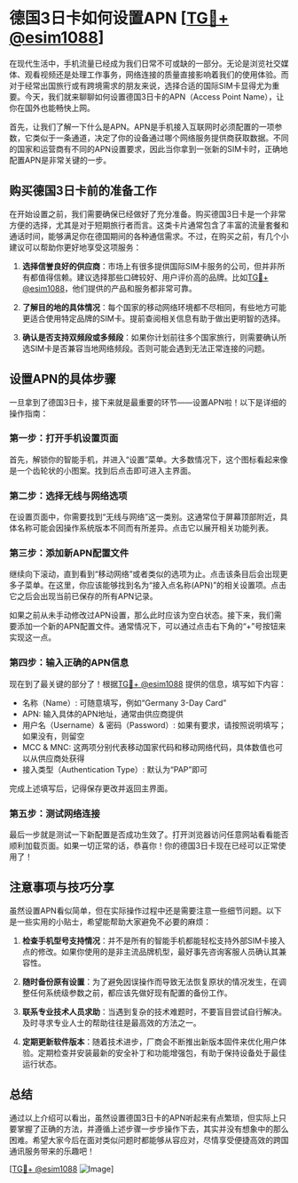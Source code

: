 # 德国3日卡如何设置APN [[TG💪+ @esim1088](https://t.me/s/esim1088)]

在现代生活中，手机流量已经成为我们日常不可或缺的一部分。无论是浏览社交媒体、观看视频还是处理工作事务，网络连接的质量直接影响着我们的使用体验。而对于经常出国旅行或有跨境需求的朋友来说，选择合适的国际SIM卡显得尤为重要。今天，我们就来聊聊如何设置德国3日卡的APN（Access Point Name），让你在国外也能畅快上网。

首先，让我们了解一下什么是APN。APN是手机接入互联网时必须配置的一项参数，它类似于一条通道，决定了你的设备通过哪个网络服务提供商获取数据。不同的国家和运营商有不同的APN设置要求，因此当你拿到一张新的SIM卡时，正确地配置APN是非常关键的一步。

## 购买德国3日卡前的准备工作

在开始设置之前，我们需要确保已经做好了充分准备。购买德国3日卡是一个非常方便的选择，尤其是对于短期旅行者而言。这类卡片通常包含了丰富的流量套餐和通话时间，能够满足你在德国期间的各种通信需求。不过，在购买之前，有几个小建议可以帮助你更好地享受这项服务：

1. **选择信誉良好的供应商**：市场上有很多提供国际SIM卡服务的公司，但并非所有都值得信赖。建议选择那些口碑较好、用户评价高的品牌。比如[TG💪+ @esim1088](https://t.me/s/esim1088)，他们提供的产品和服务都非常可靠。
   
2. **了解目的地的具体情况**：每个国家的移动网络环境都不尽相同，有些地方可能更适合使用特定品牌的SIM卡。提前查阅相关信息有助于做出更明智的选择。

3. **确认是否支持双频段或多频段**：如果你计划前往多个国家旅行，则需要确认所选SIM卡是否兼容当地网络频段。否则可能会遇到无法正常连接的问题。

## 设置APN的具体步骤

一旦拿到了德国3日卡，接下来就是最重要的环节——设置APN啦！以下是详细的操作指南：

### 第一步：打开手机设置页面

首先，解锁你的智能手机，并进入“设置”菜单。大多数情况下，这个图标看起来像是一个齿轮状的小图案。找到后点击即可进入主界面。

### 第二步：选择无线与网络选项

在设置页面中，你需要找到“无线与网络”这一类别。这通常位于屏幕顶部附近，具体名称可能会因操作系统版本不同而有所差异。点击它以展开相关功能列表。

### 第三步：添加新APN配置文件

继续向下滚动，直到看到“移动网络”或者类似的选项为止。点击该条目后会出现更多子菜单。在这里，你应该能够找到名为“接入点名称(APN)”的相关设置项。点击它之后会出现当前已保存的所有APN记录。

如果之前从未手动修改过APN设置，那么此时应该为空白状态。接下来，我们需要添加一个新的APN配置文件。通常情况下，可以通过点击右下角的“+”号按钮来实现这一点。

### 第四步：输入正确的APN信息

现在到了最关键的部分了！根据[TG💪+ @esim1088](https://t.me/s/esim1088) 提供的信息，填写如下内容：
- 名称（Name）: 可随意填写，例如“Germany 3-Day Card”
- APN: 输入具体的APN地址，通常由供应商提供
- 用户名（Username）& 密码（Password）: 如果有要求，请按照说明填写；如果没有，则留空
- MCC & MNC: 这两项分别代表移动国家代码和移动网络代码，具体数值也可以从供应商处获得
- 接入类型（Authentication Type）: 默认为“PAP”即可

完成上述填写后，记得保存更改并返回主界面。

### 第五步：测试网络连接

最后一步就是测试一下新配置是否成功生效了。打开浏览器访问任意网站看看能否顺利加载页面。如果一切正常的话，恭喜你！你的德国3日卡现在已经可以正常使用了！

## 注意事项与技巧分享

虽然设置APN看似简单，但在实际操作过程中还是需要注意一些细节问题。以下是一些实用的小贴士，希望能帮助大家避免不必要的麻烦：

1. **检查手机型号支持情况**：并不是所有的智能手机都能轻松支持外部SIM卡接入点的修改。如果你使用的是非主流品牌机型，最好事先咨询客服人员确认其兼容性。

2. **随时备份原有设置**：为了避免因误操作而导致无法恢复原状的情况发生，在调整任何系统级参数之前，都应该先做好现有配置的备份工作。

3. **联系专业技术人员求助**：当遇到复杂的技术难题时，不要盲目尝试自行解决。及时寻求专业人士的帮助往往是最高效的方法之一。

4. **定期更新软件版本**：随着技术进步，厂商会不断推出新版本固件来优化用户体验。定期检查并安装最新的安全补丁和功能增强包，有助于保持设备处于最佳运行状态。

## 总结

通过以上介绍可以看出，虽然设置德国3日卡的APN听起来有点繁琐，但实际上只要掌握了正确的方法，并遵循上述步骤一步步操作下去，其实并没有想象中的那么困难。希望大家今后在面对类似问题时都能够从容应对，尽情享受便捷高效的跨国通讯服务带来的乐趣吧！

[[TG💪+ @esim1088](https://t.me/s/esim1088) ![Image](https://i.postimg.cc/4NQfJmqS/Snipaste-2025-05-13-00-14-12.png)]